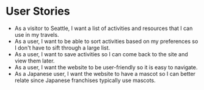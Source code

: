 # User Stories

- As a visitor to Seattle, I want a list of activities and resources that I can use in my travels.
- As a user, I want to be able to sort activities based on my preferences so I don't have to sift through a large list.
- As a user, I want to save activities so I can come back to the site and view them later.
- As a user, I want the website to be user-friendly so it is easy to navigate.
- As a Japanese user, I want the website to have a mascot so I can better relate since Japanese franchises typically use mascots.